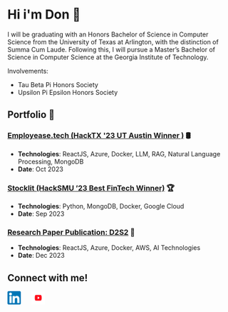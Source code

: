 # Hi i'm Don 👋

I will be graduating with an Honors Bachelor of Science in Computer Science from the University of Texas at Arlington, with the distinction of Summa Cum Laude. Following this, I will pursue a Master’s Bachelor of Science in Computer Science at the Georgia Institute of Technology.

Involvements: 
- Tau Beta Pi Honors Society
- Upsilon Pi Epsilon Honors Society

## Portfolio 📁

### [Employease.tech (HackTX '23 UT Austin Winner )](https://devpost.com/software/employease) 🛢️

- **Technologies**: ReactJS, Azure, Docker, LLM, RAG, Natural Language Processing, MongoDB
- **Date**: Oct 2023

### [Stocklit (HackSMU ’23 Best FinTech Winner)](https://devpost.com/software/stocklit) 🏆

- **Technologies**: Python, MongoDB, Docker, Google Cloud
- **Date**: Sep 2023

### [Research Paper Publication: D2S2](https://2023.esec-fse.org/details/fse-2023-demonstrations/11/D2S2-Drag-n-Drop-Mobile-App-Screen-Search) 📝
- **Technologies**: ReactJS, Azure, Docker, AWS, AI Technologies
- **Date**: Dec 2023

## Connect with me!

<a href="https://www.linkedin.com/in/don-dang/" style="margin-right:20px;"><img src="./linkedin.png" width="30" height="30"></a>
<a href="https://www.youtube.com/@codewdon" style="margin-right:20px;"><img src="./youtube.jpg" width="30" height="30"></a>
